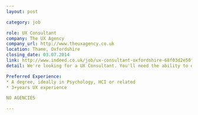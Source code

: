 ```yaml
---
layout: post

category: job

role: UX Consultant
company: The UX Agency
company_url: http://www.theuxagency.co.uk
location: Thame, Oxfordshire
closing_date: 03.07.2014
link: http://www.indeed.co.uk/job/ux-consultant-oxfordshire-68f03d2e50f79655
detail: We're looking for a UX Consultant. You'll need the ability to quickly grasp research goals & have experience in carrying out user research using a variety of methods.

Preferred Experience:
* A degree, ideally in Psychology, HCI or related
* 3+years UX experience

NO AGENCIES

---
```


